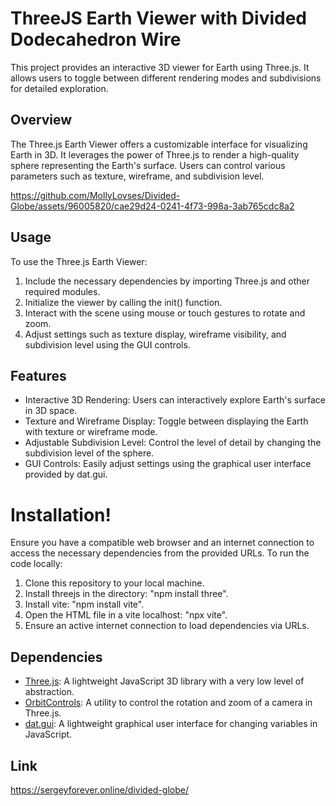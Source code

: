 # ThreeJS Earth Viewer with Divided Dodecahedron Wire

This project provides an interactive 3D viewer for Earth using Three.js. It allows users to toggle between different rendering modes and subdivisions for detailed exploration.

## Overview

The Three.js Earth Viewer offers a customizable interface for visualizing Earth in 3D. It leverages the power of Three.js to render a high-quality sphere representing the Earth's surface. Users can control various parameters such as texture, wireframe, and subdivision level.


https://github.com/MollyLovses/Divided-Globe/assets/96005820/cae29d24-0241-4f73-998a-3ab765cdc8a2


## Usage

To use the Three.js Earth Viewer:

1. Include the necessary dependencies by importing Three.js and other required modules.
2. Initialize the viewer by calling the init() function.
3. Interact with the scene using mouse or touch gestures to rotate and zoom.
4. Adjust settings such as texture display, wireframe visibility, and subdivision level using the GUI controls.

## Features

- Interactive 3D Rendering: Users can interactively explore Earth's surface in 3D space.
- Texture and Wireframe Display: Toggle between displaying the Earth with texture or wireframe mode.
- Adjustable Subdivision Level: Control the level of detail by changing the subdivision level of the sphere.
- GUI Controls: Easily adjust settings using the graphical user interface provided by dat.gui.

# Installation!

Ensure you have a compatible web browser and an internet connection to access the necessary dependencies from the provided URLs. To run the code locally:

1. Clone this repository to your local machine.
2. Install threejs in the directory: "npm install three".
3. Install vite: "npm install vite".
4. Open the HTML file in a vite localhost: "npx vite".
5. Ensure an active internet connection to load dependencies via URLs.

## Dependencies

- [Three.js](https://threejs.org/): A lightweight JavaScript 3D library with a very low level of abstraction.
- [OrbitControls](https://threejs.org/docs/#examples/en/controls/OrbitControls): A utility to control the rotation and zoom of a camera in Three.js.
- [dat.gui](https://github.com/dataarts/dat.gui): A lightweight graphical user interface for changing variables in JavaScript.

## Link

https://sergeyforever.online/divided-globe/
